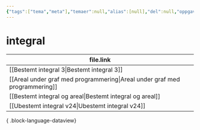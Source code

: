```yaml
---
{"tags":["tema","meta"],"temaer":null,"alias":[null],"del":null,"oppgave":null,"fag":null,"eksamen":null,"dg-publish":true,"title":"integral","date":"2023-06-01","modified":"2023-06-01","permalink":"/temaer/integral/","dgPassFrontmatter":true}
---
```



# integral
| file.link                                                                     |
| ----------------------------------------------------------------------------- |
| [[Bestemt integral 3\|Bestemt integral 3]]                                 |
| [[Areal under graf med programmering\|Areal under graf med programmering]] |
| [[Bestemt integral og areal\|Bestemt integral og areal]]                   |
| [[Ubestemt integral v24\|Ubestemt integral v24]]                           |

{ .block-language-dataview}
